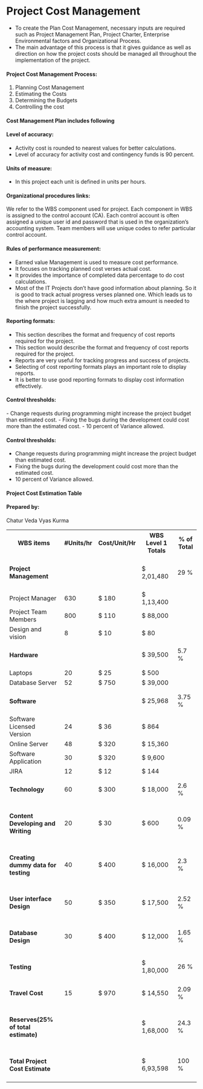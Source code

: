 # **Project Cost Management**

-  To create the Plan Cost Management, necessary inputs are required such as Project Management Plan, Project Charter, Enterprise Environmental factors and Organizational Process.  
-  The main advantage of this process is that it gives guidance as well as direction on how the project costs should be managed all throughout the implementation of the project.

<h4>Project Cost Management Process:</h4>


1.	Planning Cost Management
1.	Estimating the Costs
1.	Determining the Budgets
1.	Controlling the cost


<h4>Cost Management Plan includes following </h4>

<h4>Level of accuracy: </h4> 

-  Activity cost is rounded to nearest values for better calculations. 
-  Level of accuracy for activity cost and contingency funds is 90 percent. 

<h4>Units of measure:</h4>  

-  In this project each unit is defined in units per hours. 

<h4>Organizational procedures links: </h4> 
<p>We refer to the WBS component used for project. Each component in WBS is assigned to the control account (CA). Each control account is often assigned a unique user id and password that is used in the organization’s accounting system. Team members will use unique codes to refer particular control account.</p> 

<h4>Rules of performance measurement:</h4>  

-  Earned value Management is used to measure cost performance. 
-  It focuses on tracking planned cost verses actual cost. 
-  It provides the importance of completed data percentage to do cost calculations. 
-  Most of the IT Projects don’t have good information about planning. So it is good to track actual progress verses planned one. Which leads us to the where project is lagging and how much extra amount is needed to finish the project successfully. 



<h4>Reporting formats:</h4> 

-  This section describes the format and frequency of cost reports required for the project. 
-  This section would describe the format and frequency of cost reports required for the project. 
-  Reports are very useful for tracking progress and success of projects. 
-  Selecting of cost reporting formats plays an important role to display reports.
-  It is better to use good reporting formats to display cost information effectively. 

<h4>Control thresholds:</h4> 
 -  Change requests during programming might increase the project budget than estimated cost. 
 -  Fixing the bugs during the development could cost more than the estimated cost. 
 -  10 percent of Variance allowed. 


<h4>Control thresholds:</h4> 


 -  Change requests during programming might increase the project budget than estimated cost. 
 -  Fixing the bugs during the development could cost more than the estimated cost. 
 -  10 percent of Variance allowed. 
 
 <h4>Project Cost Estimation Table </h4>
<h4>Prepared by:</h4> Chatur Veda Vyas Kurma 
 
 
 <table>
 <tr> <th>WBS items</th>   <th> #Units/hr</th>  <th>Cost/Unit/Hr</th>  <th>WBS Level 1 Totals</th>   <th>% of Total</th>
 <tr> <td><h4> Project Management </h4> </td><td>      </td><td>            </td><td>       $ 2,01,480   </td><td>  29 %      </td> 
  <tr> <td>Project Manager</td><td>   630      </td><td> $ 180  </td><td> $ 1,13,400</td><td>             </td> 
  <tr> <td> Project Team Members</td><td> 800 </td><td>$ 110</td><td> $ 88,000</td><td>             </td>
 
 <tr> <td>Design and vision </td><td> 8         </td><td>    $ 10       </td><td> $ 80 </td><td>             </td>
 <tr> <td>   <h4> Hardware </h4>      </td><td>         </td><td>            </td><td>  $ 39,500 </td><td>  5.7 % </td> 
 <tr> <td>  Laptops    </td><td>   20      </td><td>$ 25        </td><td>   $ 500         </td><td>             </td> 
 <tr> <td>Database Server </td><td>  52    </td><td> $ 750    </td><td>     $ 39,000      </td><td>             </td> 
 <tr> <td> <h4>  Software </h4>       </td><td>         </td><td>            </td><td>  $ 25,968  </td><td>  3.75 %   </td> 
 <tr> <td> Software Licensed Version </td><td> 24 </td><td> $ 36 </td><td> $ 864      </td><td>             </td> 
 <tr> <td>  Online Server </td><td>  48 </td><td>$ 320  </td><td> $ 15,360 </td><td>             </td> 
 <tr> <td>  Software Application</td><td> 30</td><td> $ 320 </td><td> $ 9,600 </td><td>             </td> 
 <tr> <td>    JIRA </td><td>  12       </td><td>  $ 12 </td><td>$ 144              </td><td>             </td> 
<tr> <td><h4> Technology</h4></td><td>  60</td><td>$ 300</td><td>$ 18,000 </td><td>      2.6 %</td>
<tr> <td><h4>Content Developing and Writing</h4></td><td>20</td><td>$ 30</td><td>$ 600 </td><td>    0.09 %</td> 
<tr> <td> <h4>Creating dummy data for testing</h4></td><td> 40</td><td>$ 400</td><td> $ 16,000 </td><td> 2.3 %   </td> 
<tr> <td> <h4>User interface Design </h4> </td><td> 50</td><td> $ 350</td><td> $ 17,500 </td><td>       2.52 %</td> 
<tr> <td>  <h4>Database Design</h4></td><td>30</td><td>$ 400  </td><td> $ 12,000 </td><td>        1.65 %</td>  
 <tr> <td>  <h4> Testing  </h4></td><td>  </td><td>            </td><td>  $ 1,80,000 </td><td>     26 %</td> 
<tr> <td> <h4> Travel Cost </h4></td><td> 15</td><td>$ 970</td><td> $ 14,550</td><td>       2.09 %</td> 
 <tr> <td>     <h4>Reserves(25% of total estimate)</h4>      </td><td>         </td><td> </td><td> $ 1,68,000</td><td>  24.3 % </td> 
  <tr> <td>  <h4>  Total Project Cost Estimate </h4>    </td><td>         </td><td>            </td><td> $ 6,93,598</td><td> 100 % </td> 
   
 
 
 
 
 </table>
